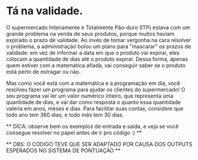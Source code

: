 # Tá na validade.

O supermercado Inteiramente e Totalmente Pão-duro (ITP) estava com um grande problema na venda de seus produtos, porque muitos haviam expirado o prazo de validade. Ao invés de tomar vergonha na cara  resolver o problema, a administração bolou um plano para "mascarar" os prazos de validade: em vez de informar a data em que o produto vai expirar, eles colocam a quantidade de dias até o produto expirar. Dessa forma, apenas quem estiver com a matemática afiada, vai conseguir saber se o produto está perto de estragar ou não.

Mas como você está com a matemática e a programação em dia, você resolveu fazer um programa para ajudar os clientes do supermercado! O seu programa vai ler um valor numérico inteiro, que representa uma quantidade de dias, e vai dar como resposta o quanto essa quantidade valeria em anos, meses e dias. Para facilitar suas contas, considere que todo ano tem 360 dias, e todo mês tem 30 dias.



** DICA: observe bem os exemplos de entrada e saída, e veja se você consegue resolver no papel antes de ir pro código :) **

** OBS: O CÓDIGO TEVE QUE SER ADAPTADO POR CAUSA DOS OUTPUTS ESPERADOS NO SISTEMA DE PONTUAÇÃO **
